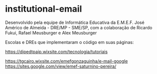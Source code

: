 # institutional-email

Desenvolvido pela equipe de Informática Educativa da E.M.E.F. José Américo de Almeida - DRE/MP - SME/SP, com a colaboração de Ricardo Fukui, Rafael Meusburger e Alex Meusburger

Escolas e DREs que implementaram o código em suas páginas:

https://dipedtpaip.wixsite.com/tecnologia/tutoriais

https://tgcairo.wixsite.com/emefgonzaguinha/e-mail-google
https://sites.google.com/view/emef-saturnino-pereira/
